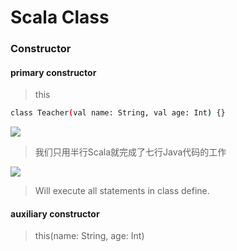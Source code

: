 # Scala Class

### Constructor

#### primary constructor
> this
```bash
class Teacher(val name: String, val age: Int) {}
````
![](https://github.com/Zychaowill/ImgStore/blob/master/Scala/2017-10-10_090911.bmp)
> 我们只用半行Scala就完成了七行Java代码的工作

![](https://github.com/Zychaowill/ImgStore/blob/master/Scala/2017-10-10_092501.bmp)

> Will execute all statements in class define.

#### auxiliary constructor
> this(name: String, age: Int)